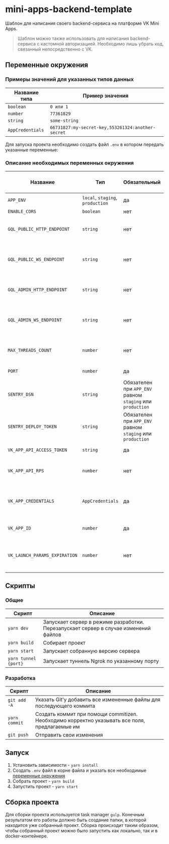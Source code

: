 # mini-apps-backend-template

Шаблон для написания своего backend-сервиса на платформе VK Mini Apps.

> Шаблон можно также использовать для написания backend-сервиса с кастомной
> авторизацией. Необходимо лишь убрать код, связанный непосредственно с VK.

## Переменные окружения
### Примеры значений для указанных типов данных
| Название типа | Пример значения |
|---|---|
| `boolean` | `0 или 1` |
| `number` | `77361829` |
| `string` | `some-string` |
| `AppCredentials` | `66731827:my-secret-key,553261324:another-secret` |

Для запуска проекта необходимо создать файл `.env` в котором передать
указанные переменные:

### Описание необходимых переменных окружения
| Название | Тип | Обязательный | Значение по умолчанию | Описание  |
|---|---|---|---|---|
| `APP_ENV` | `local`, `staging`, `production` | да | | Среда запуска приложения |
| `ENABLE_CORS` | `boolean` | нет | `0` | Включить CORS | 
| `GQL_PUBLIC_HTTP_ENDPOINT` | `string` | нет | `/gql` | Путь GraphQL для доступа к пользовательским запросам |
| `GQL_PUBLIC_WS_ENDPOINT` | `string` | нет | | Путь GraphQL для доступа к пользовательскому веб-сокет подключению |
| `GQL_ADMIN_HTTP_ENDPOINT` | `string` | нет | `/gql-adm` | Путь GraphQL для доступа к админским запросам |
| `GQL_ADMIN_WS_ENDPOINT` | `string` | нет | | Путь GraphQL для доступа к пользовательскому веб-сокет подключению |
| `MAX_THREADS_COUNT` | `number` | нет | `1` | Максимальное количество поток, в которое можно запустить сервер |
| `PORT` | `number` | да | | Номер порта сервера |
| `SENTRY_DSN` | `string` | Обязателен при `APP_ENV` равном `staging` или `production` | | Sentry DSN для логирования ошибок |
| `SENTRY_DEPLOY_TOKEN` | `string` | Обязателен при `APP_ENV` равном `staging` или `production` | | Токен Sentry используемый при деплое артефактов |
| `VK_APP_API_ACCESS_TOKEN` | `string` | да | | Ключ доступа приложения |
| `VK_APP_API_RPS` | `number` | нет | `3` | Максимальный RPS для инстанса VKAPI на основе ключа приложения |
| `VK_APP_CREDENTIALS` | `AppCredentials` | да | | Список приложений с их секретными ключами у которых есть доступ в API |
| `VK_APP_ID` | `number` | да | | Идентификатор приложения VK Mini Apps |
| `VK_LAUNCH_PARAMS_EXPIRATION` | `number` | нет | `86400` (1 день) | Время в секундах, после которого параметры запуска признаются истекшими |

## Скрипты
### Общие
| Скрипт | Описание |
| --- | --- |
| `yarn dev` | Запускает сервер в режиме разработки. Перезапускает сервер в случае изменений файлов |
| `yarn build` | Собирает проект |
| `yarn start` | Запускает собранную версию сервера |
| `yarn tunnel {port}` | Запускает туннель Ngrok по указанному порту |

### Разработка
| Скрипт | Описание |
| --- | --- |
| `git add -A` | Указать Git'у добавить все измененные файлы для последующего коммита |
| `yarn commit` | Создать коммит при помощи commitizen. Необходимо корректно указывать все поля, предлагаемые им |
| `git push` | Отправить свои изменения |

## Запуск
1. Установить зависимости - `yarn install`
2. Создать `.env` файл в корне файла и указать все необходимые [переменные окружения](#переменные-окружения)
3. Собрать проект - `yarn build`
4. Запустить проект - `yarn start`

## Сборка проекта
Для сборки проекта используется task manager `gulp`. Конечным результатом его
работы должно быть создание папки, в которой находится уже собранный проект.
Сборка происходит таким образом, чтобы собранный проект можно было запустить 
как локально, так и в docker-контейнере.
